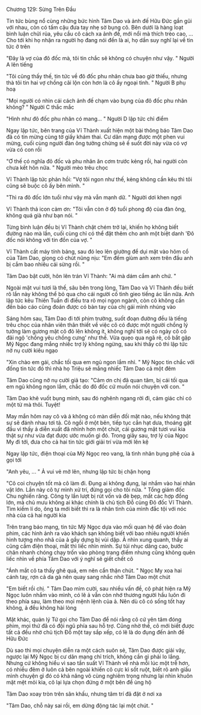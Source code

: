




Chương 129: Sừng Trên Đầu

Tin tức bùng nổ cùng những bức hình Tâm Dao và ảnh đế Hữu Đức gần gũi với nhau, còn có tấm cậu đưa tay nhẹ sờ bụng cô. Bên dưới là hàng loạt bình luận chửi rủa, yêu cầu cô cách xa ảnh đế, mới nổi mà thích trèo cao, ... Cho tới khi họ nhận ra người họ đang nói đến là ai, họ dần suy nghĩ lại về tin tức ở trên

"Đây là vợ của đô đốc mà, tôi tin chắc sẽ không có chuyện như vậy. " Người A lên tiếng

"Tôi cũng thấy thế, tin tức về đô đốc phu nhân chưa bao giờ thiếu, nhưng thà tôi tin hai vợ chồng cãi lộn còn hơn là cô ấy ngoại tình. " Người B phụ hoạ

"Mọi người có nhìn cái cách ảnh đế chạm vào bụng của đô đốc phu nhân không? " Người C thắc mắc

"Hình như đô đốc phu nhân có mang... " Người D lập tức chỉ điểm

Ngay lập tức, bên trang của Vĩ Thành xuất hiện một bài thông báo Tâm Dao đã có tin mừng cùng tờ giấy khám thai. Cư dân mạng được một phen vui mừng, cuối cùng người đàn ông tưởng chừng sẽ ế suốt đời này vừa có vợ vừa có con rồi

"Ơ thế có nghĩa đô đốc và phu nhân ăn cơm trước kẻng rồi, hai người còn chưa kết hôn nữa. " Người mèo trêu chọc

Vĩ Thành lập tức phản hồi: "Vợ tôi ngon như thế, kẻng không cần kêu thì tôi cũng sẽ buộc cô ấy bên mình. "

"Thì ra đô đốc lớn tuổi như vậy mà vẫn mạnh dữ. " Người dơi khen ngợi

Vĩ Thành thả icon cảm ơn: "Tôi vẫn còn ở độ tuổi phong độ của đàn ông, không quá già như bạn nói. "

Từng bình luận đều bị Vĩ Thành chặt chém trở lại, khiến họ không biết đường nào mà lần, cuối cùng chỉ có thể đặt thêm cho anh một biệt danh 'Đô đốc nói không với tin đồn của vợ. "

Vĩ Thành cất máy tính bảng, sau đó leo lên giường để dụi mặt vào hõm cổ của Tâm Dao, giọng có chút nũng nịu: "Em đếm giùm anh xem trên đầu anh bị cắm bao nhiêu cái sừng rồi. "

Tâm Dao bật cười, hôn lên trán Vĩ Thành: "Ai mà dám cắm anh chứ. "

Ngoài mặt vui tươi là thế, sâu bên trong lòng, Tâm Dao và Vĩ Thành đều biết rõ lần này không thể bỏ qua cho cái người cố tình gieo tiếng ác lần nữa. Anh lập tức kêu Thiên Tuấn đi điều tra rõ mọi ngọn ngành, còn cô không cần đến báo cáo cũng đoán được có bàn tay của chị gái mình nhúng vào

Sáng hôm sau, Tâm Dao đi tới phim trường, suốt đoạn đường đều là tiếng trêu chọc của nhân viên thân thiết về việc cô có được một người chồng lý tưởng làm gương mặt cô đỏ lên không ít, không nghĩ tới sẽ có ngày cô có đãi ngộ 'chồng yêu chồng cưng' như thế. Vừa quẹo qua ngã rẽ, cô bắt gặp Mỹ Ngọc đang mắng nhiếc trợ lý không ngừng, sau khi thấy cô thì lập tức nở nụ cười kiêu ngạo


"Xin chào em gái, chắc tối qua em ngủ ngon lắm nhỉ. " Mỹ Ngọc tin chắc với đống tin tức đó thì nhà họ Triệu sẽ mắng nhiếc Tâm Dao cả một đêm

Tâm Dao cũng nở nụ cười giả tạo: "Cảm ơn chị đã quan tâm, bị cái tối qua em ngủ không ngon lắm, chắc do đô đốc cứ muốn nói chuyện với con. "

Tâm Dao khẽ vuốt bụng mình, sau đó nghênh ngang rời đi, cảm giác chỉ có một từ mà thôi. Tuyệt!

May mắn hôm nay cô và ả không có màn diễn đối mặt nào, nếu không thật sự sẽ đánh nhau tơi tả. Cô ngồi ở một bên, tiếp tục cắn hạt dưa, thoáng gật đầu vì thấy ả diễn xuất đã nhỉnh hơn một chút, cái gương mặt tươi vui kia thật sự như vừa đạt được ước muốn gì đó. Trong giây sau, trợ lý của Ngọc My đi tới, đưa cho cả hai tin tức giới giải trí vừa mới lên kệ

Ngay lập tức, điện thoại của Mỹ Ngọc reo vang, là tình nhân bụng phệ của ả gọi tới

"Anh yêu, ... " Ả vui vẻ mở lên, nhưng lập tức bị chặn họng

"Cô coi chuyện tốt mà cô làm đi. Đụng ai không đụng, lại nhắm vào hai nhân vật lớn. Lần này cô tự mình xử trí, đừng gọi cho tôi nữa. " Tổng giám đốc Chu nghiến răng. Công ty lần lượt bị rút vốn và đè bẹp, mất các hợp đồng lớn, mà chủ mưu không ai khác chính là chủ tịch Đỗ cùng Đô đốc Vĩ Thành. Tìm kiếm lí do, ông ta mới biết thì ra là nhân tình của mình đắc tội với nóc nhà của cả hai người kia

Trên trang báo mạng, tin tức Mỹ Ngọc dựa vào mối quan hệ để vào đoàn phim, các hình ảnh ra vào khách sạn không biết với bao nhiêu người khiến hình tượng nho nhã của ả gầy dựng bị vùi dập. Ả nhìn xung quanh, thấy ai cũng cầm điện thoại, mắt thì liếc nhìn mình. Sự tủi nhục dâng cao, bước chân nhanh chóng chạy trốn vào phòng trang điểm nhưng cũng không quên liếc nhìn về phía Tâm Dao với ý nghĩ sẽ giết chết cô

"Ánh mắt cô ta thấy ghê quá, em nên cẩn thận chút. " Ngọc My xoa hai cánh tay, rợn cả da gà nên quay sang nhắc nhở Tâm Dao một chút

"Em biết rồi chị. " Tâm Dao mỉm cười, sau nhiều vấn đề, cô phát hiện ra Mỹ Ngọc luôn nhắm vào mình, có lẽ ả vẫn còn nhớ thương người hầu luôn đi theo phía sau, làm theo mọi mệnh lệnh của ả. Nên dù cô có sống tốt hay không, ả đều không hài lòng

Mặt khác, quản lý Tứ gọi cho Tâm Dao để nói rằng cô cứ yên tâm đóng phim, mọi thứ đã có đội ngũ phía sau hỗ trợ. Cũng nhờ thế, cô mới biết được tất cả đều nhờ chủ tịch Đỗ một tay sắp xếp, có lẽ là do đụng đến ảnh đế Hữu Đức

Dù sao thì mọi chuyện diễn ra một cách suôn sẻ, Tâm Dao được giải vây, ngược lại Mỹ Ngọc bị cư dân mạng chỉ trích, không cần gì phải lo lắng. Nhưng cứ không hiểu vì sao tần suất Vĩ Thành về nhà mỗi lúc một trễ hơn, có nhiều đêm ở luôn cả bên ngoài khiến cô cực kì sốt ruột, biết rõ anh giấu mình chuyện gì đó có khả năng vô cùng nghiêm trọng nhưng lại nhìn khuôn mặt mệt mỏi kia, cô lại lựa chọn đứng ở một bên để ủng hộ

Tâm Dao xoay tròn trên sân khấu, nhưng tâm trí đã đặt ở nơi xa

"Tâm Dao, chỗ này sai rồi, em dừng động tác lại một chút. "




